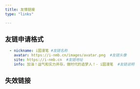 ```yaml
---
title: 友情链接
type: "links"

---
```


## 友链申请格式

```yaml
  - nickname: i囡漫笔 #友链名称
    avatar: https://i-nmb.cn/images/avatar.png  #友链头像
    site: https://i-nmb.cn  #友链地址
    info: 加油！运气和实力并存，做时代的追梦人！- i囡漫笔  #友链说明
```

## 失效链接

